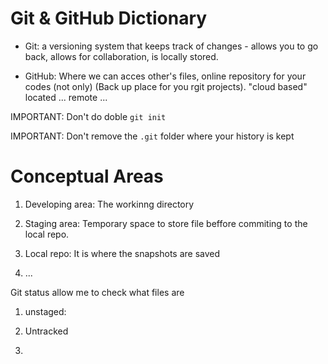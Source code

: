 # Git & GitHub Dictionary

- Git: a versioning system that keeps track of changes - allows you to go back, allows for collaboration, is locally stored.

- GitHub: Where we can acces other's files, online repository for your codes (not only) (Back up place for you rgit projects). "cloud based" located ... remote ...

IMPORTANT: Don't do doble `git init`

IMPORTANT: Don't remove the `.git` folder where your history is kept

# Conceptual Areas

1. Developing area: The workinng directory

2. Staging area: Temporary space to store file beffore commiting to the local repo.

3. Local repo: It is where the snapshots are saved

4. ...

Git status allow me to check what files are

1. unstaged:

2. Untracked

3. 
